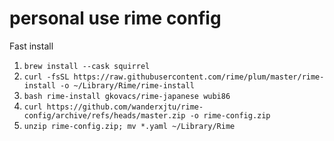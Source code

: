 # personal use rime config

Fast install
1. `brew install --cask squirrel`
2. `curl -fsSL https://raw.githubusercontent.com/rime/plum/master/rime-install -o ~/Library/Rime/rime-install`
3. `bash rime-install gkovacs/rime-japanese wubi86`
4. `curl https://github.com/wanderxjtu/rime-config/archive/refs/heads/master.zip -o rime-config.zip`
5. `unzip rime-config.zip; mv *.yaml ~/Library/Rime`
